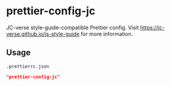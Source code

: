 # prettier-config-jc

JC-verse style-guide-compatible Prettier config. Visit https://jc-verse.github.io/js-style-guide for more information.

## Usage

`.prettierrc.json`

```json
"prettier-config-jc"
```
